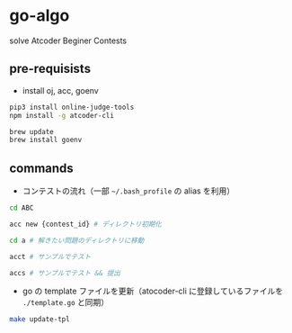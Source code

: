 # go-algo

solve Atcoder Beginer Contests

## pre-requisists

- install oj, acc, goenv

```sh
pip3 install online-judge-tools
npm install -g atcoder-cli

brew update
brew install goenv
```

## commands

- コンテストの流れ（一部 `~/.bash_profile` の alias を利用）

```sh
cd ABC

acc new {contest_id} # ディレクトリ初期化

cd a # 解きたい問題のディレクトリに移動

acct # サンプルでテスト

accs # サンプルでテスト && 提出
```

- go の template ファイルを更新（atocoder-cli に登録しているファイルを `./template.go` と同期）

```sh
make update-tpl
```
